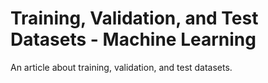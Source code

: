 # Training, Validation, and Test Datasets - Machine Learning

An article about training, validation, and test datasets.

